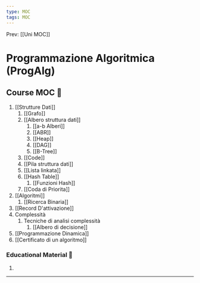 ```yaml
---
type: MOC 
tags: MOC 
---
```


Prev: [[Uni MOC]]

# Programmazione Algoritmica (ProgAlg)

## Course MOC  📒
1. [[Strutture Dati]]
	1. [[Grafo]]
	2. [[Albero struttura dati]]
		1. [[a-b Alberi]]
		2. [[ABR]]
		3. [[Heap]]
		4. [[DAG]]
		5. [[B-Tree]]
	3. [[Code]]
	4. [[Pila struttura dati]]
	5. [[Lista linkata]]
	6. [[Hash Table]]
		1. [[Funzioni Hash]]
	7. [[Coda di Priorita]]
2. [[Algoritmi]]
	1. [[Ricerca Binaria]]
3. [[Record D'attivazione]]
4. Complessità
	1. Tecniche di analisi complessità
		1. [[Albero di decisione]]
5. [[Programmazione Dinamica]]
6. [[Certificato di un algoritmo]]



### Educational Material 🧱
1. 

---

